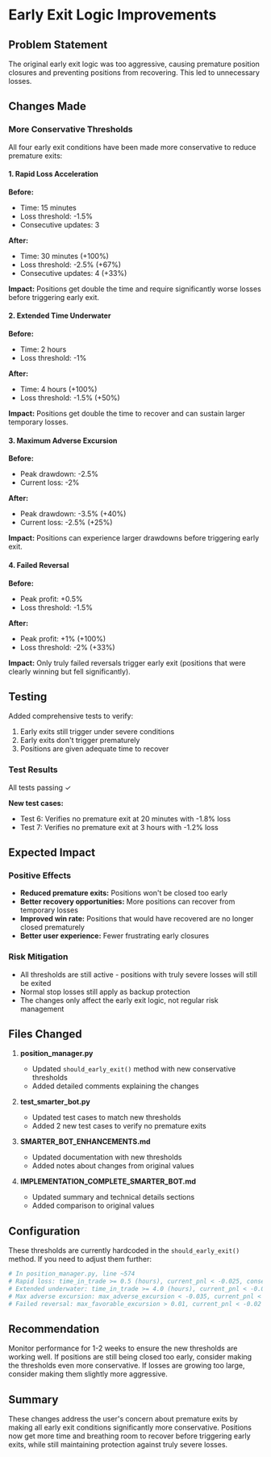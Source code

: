 # Early Exit Logic Improvements

## Problem Statement
The original early exit logic was too aggressive, causing premature position closures and preventing positions from recovering. This led to unnecessary losses.

## Changes Made

### More Conservative Thresholds

All four early exit conditions have been made more conservative to reduce premature exits:

#### 1. Rapid Loss Acceleration
**Before:**
- Time: 15 minutes
- Loss threshold: -1.5%
- Consecutive updates: 3

**After:**
- Time: 30 minutes (+100%)
- Loss threshold: -2.5% (+67%)
- Consecutive updates: 4 (+33%)

**Impact:** Positions get double the time and require significantly worse losses before triggering early exit.

#### 2. Extended Time Underwater
**Before:**
- Time: 2 hours
- Loss threshold: -1%

**After:**
- Time: 4 hours (+100%)
- Loss threshold: -1.5% (+50%)

**Impact:** Positions get double the time to recover and can sustain larger temporary losses.

#### 3. Maximum Adverse Excursion
**Before:**
- Peak drawdown: -2.5%
- Current loss: -2%

**After:**
- Peak drawdown: -3.5% (+40%)
- Current loss: -2.5% (+25%)

**Impact:** Positions can experience larger drawdowns before triggering early exit.

#### 4. Failed Reversal
**Before:**
- Peak profit: +0.5%
- Loss threshold: -1.5%

**After:**
- Peak profit: +1% (+100%)
- Loss threshold: -2% (+33%)

**Impact:** Only truly failed reversals trigger early exit (positions that were clearly winning but fell significantly).

## Testing

Added comprehensive tests to verify:
1. Early exits still trigger under severe conditions
2. Early exits don't trigger prematurely
3. Positions are given adequate time to recover

### Test Results
All tests passing ✓

**New test cases:**
- Test 6: Verifies no premature exit at 20 minutes with -1.8% loss
- Test 7: Verifies no premature exit at 3 hours with -1.2% loss

## Expected Impact

### Positive Effects
- **Reduced premature exits:** Positions won't be closed too early
- **Better recovery opportunities:** More positions can recover from temporary losses
- **Improved win rate:** Positions that would have recovered are no longer closed prematurely
- **Better user experience:** Fewer frustrating early closures

### Risk Mitigation
- All thresholds are still active - positions with truly severe losses will still be exited
- Normal stop losses still apply as backup protection
- The changes only affect the early exit logic, not regular risk management

## Files Changed

1. **position_manager.py**
   - Updated `should_early_exit()` method with new conservative thresholds
   - Added detailed comments explaining the changes

2. **test_smarter_bot.py**
   - Updated test cases to match new thresholds
   - Added 2 new test cases to verify no premature exits

3. **SMARTER_BOT_ENHANCEMENTS.md**
   - Updated documentation with new thresholds
   - Added notes about changes from original values

4. **IMPLEMENTATION_COMPLETE_SMARTER_BOT.md**
   - Updated summary and technical details sections
   - Added comparison to original values

## Configuration

These thresholds are currently hardcoded in the `should_early_exit()` method. If you need to adjust them further:

```python
# In position_manager.py, line ~574
# Rapid loss: time_in_trade >= 0.5 (hours), current_pnl < -0.025, consecutive_negative_updates >= 4
# Extended underwater: time_in_trade >= 4.0 (hours), current_pnl < -0.015
# Max adverse excursion: max_adverse_excursion < -0.035, current_pnl < -0.025
# Failed reversal: max_favorable_excursion > 0.01, current_pnl < -0.02
```

## Recommendation

Monitor performance for 1-2 weeks to ensure the new thresholds are working well. If positions are still being closed too early, consider making the thresholds even more conservative. If losses are growing too large, consider making them slightly more aggressive.

## Summary

These changes address the user's concern about premature exits by making all early exit conditions significantly more conservative. Positions now get more time and breathing room to recover before triggering early exits, while still maintaining protection against truly severe losses.
